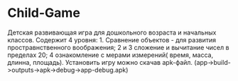 # Child-Game
Детская развивающая игра для дошкольного возраста и начальных классов. Содержит 4 уровня: 1. Сравнение объектов - для развития простравнственного воображения; 2 и 3 сложение и вычитание чисел в пределах 20; 4 ознакомление с мерами измерений( время, масса, длинна, площадь). Установить игру можно скачав apk-файл. (app->build->outputs->apk->debug->app-debug.apk)
